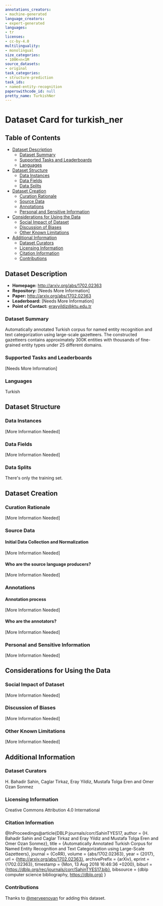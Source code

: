 ```yaml
---
annotations_creators:
- machine-generated
language_creators:
- expert-generated
languages:
- tr
licenses:
- cc-by-4.0
multilinguality:
- monolingual
size_categories:
- 100K<n<1M
source_datasets:
- original
task_categories:
- structure-prediction
task_ids:
- named-entity-recognition
paperswithcode_id: null
pretty_name: TurkishNer
---
```



# Dataset Card for turkish_ner

## Table of Contents
- [Dataset Description](#dataset-description)
  - [Dataset Summary](#dataset-summary)
  - [Supported Tasks and Leaderboards](#supported-tasks-and-leaderboards)
  - [Languages](#languages)
- [Dataset Structure](#dataset-structure)
  - [Data Instances](#data-instances)
  - [Data Fields](#data-fields)
  - [Data Splits](#data-splits)
- [Dataset Creation](#dataset-creation)
  - [Curation Rationale](#curation-rationale)
  - [Source Data](#source-data)
  - [Annotations](#annotations)
  - [Personal and Sensitive Information](#personal-and-sensitive-information)
- [Considerations for Using the Data](#considerations-for-using-the-data)
  - [Social Impact of Dataset](#social-impact-of-dataset)
  - [Discussion of Biases](#discussion-of-biases)
  - [Other Known Limitations](#other-known-limitations)
- [Additional Information](#additional-information)
  - [Dataset Curators](#dataset-curators)
  - [Licensing Information](#licensing-information)
  - [Citation Information](#citation-information)
  - [Contributions](#contributions)

## Dataset Description

- **Homepage:** http://arxiv.org/abs/1702.02363
- **Repository:** [Needs More Information]
- **Paper:** http://arxiv.org/abs/1702.02363
- **Leaderboard:** [Needs More Information]
- **Point of Contact:** erayyildiz@ktu.edu.tr

### Dataset Summary

Automatically annotated Turkish corpus for named entity recognition and text categorization using large-scale gazetteers. The constructed gazetteers contains approximately 300K entities with thousands of fine-grained entity types under 25 different domains.

### Supported Tasks and Leaderboards

[Needs More Information]

### Languages

Turkish

## Dataset Structure

### Data Instances

[More Information Needed]

### Data Fields

[More Information Needed]

### Data Splits

There's only the training set.

## Dataset Creation

### Curation Rationale

[More Information Needed]

### Source Data

#### Initial Data Collection and Normalization

[More Information Needed]

#### Who are the source language producers?

[More Information Needed]

### Annotations

#### Annotation process

[More Information Needed]

#### Who are the annotators?

[More Information Needed]

### Personal and Sensitive Information

[More Information Needed]

## Considerations for Using the Data

### Social Impact of Dataset

[More Information Needed]

### Discussion of Biases

[More Information Needed]

### Other Known Limitations

[More Information Needed]

## Additional Information

### Dataset Curators

H. Bahadir Sahin, Caglar Tirkaz, Eray Yildiz, Mustafa Tolga Eren and Omer Ozan Sonmez

### Licensing Information

Creative Commons Attribution 4.0 International

### Citation Information

@InProceedings@article{DBLP:journals/corr/SahinTYES17,
  author    = {H. Bahadir Sahin and
               Caglar Tirkaz and
               Eray Yildiz and
               Mustafa Tolga Eren and
               Omer Ozan Sonmez},
  title     = {Automatically Annotated Turkish Corpus for Named Entity Recognition
               and Text Categorization using Large-Scale Gazetteers},
  journal   = {CoRR},
  volume    = {abs/1702.02363},
  year      = {2017},
  url       = {http://arxiv.org/abs/1702.02363},
  archivePrefix = {arXiv},
  eprint    = {1702.02363},
  timestamp = {Mon, 13 Aug 2018 16:46:36 +0200},
  biburl    = {https://dblp.org/rec/journals/corr/SahinTYES17.bib},
  bibsource = {dblp computer science bibliography, https://dblp.org}
}

### Contributions

Thanks to [@merveenoyan](https://github.com/merveenoyan) for adding this dataset.
